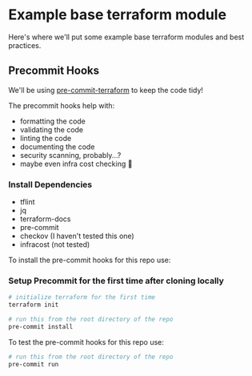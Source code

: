 # Example base terraform module
Here's where we'll put some example base terraform modules and best practices.

## Precommit Hooks
We'll be using [pre-commit-terraform](https://github.com/antonbabenko/pre-commit-terraform) to keep the code tidy!

The precommit hooks help with:

- formatting the code
- validating the code
- linting the code
- documenting the code
- security scanning, probably...?
- maybe even infra cost checking :shrug:

### Install Dependencies

- tflint
- jq
- terraform-docs
- pre-commit
- checkov (I haven't tested this one)
- infracost (not tested)

To install the pre-commit hooks for this repo use:

### Setup Precommit for the first time after cloning locally

```bash
# initialize terraform for the first time
terraform init

# run this from the root directory of the repo
pre-commit install
```

To test the pre-commit hooks for this repo use:

```bash
# run this from the root directory of the repo
pre-commit run
```

